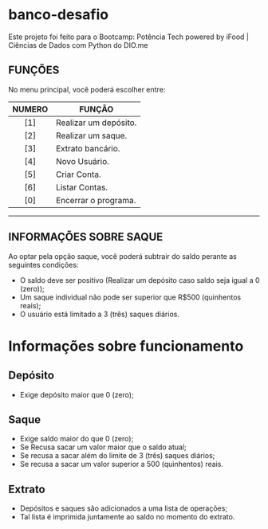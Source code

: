 # banco-desafio

Este projeto foi feito para o Bootcamp: Potência Tech powered by iFood | Ciências de Dados com Python do DIO.me

## FUNÇÕES

No menu principal, você poderá escolher entre:

| NUMERO | FUNÇÃO |
|:-------:|-----------|
| [1] | Realizar um depósito.|
| [2] | Realizar um saque.|
| [3] | Extrato bancário.|
| [4] | Novo Usuário.|
| [5] | Criar Conta.|
| [6] | Listar Contas.|
| [0] | Encerrar o programa.|


---

## INFORMAÇÕES SOBRE SAQUE

Ao optar pela opção saque, você poderá subtrair do saldo perante as seguintes condições:
* O saldo deve ser positivo (Realizar um depósito caso saldo seja igual a 0 (zero));
* Um saque individual não pode ser superior que R$500 (quinhentos reais);
* O usuário está limitado a 3 (três) saques diários.


# Informações sobre funcionamento
## Depósito

* Exige depósito maior que 0 (zero);

## Saque

* Exige saldo maior do que 0 (zero);
* Se Recusa sacar um valor maior que o saldo atual;
* Se recusa a sacar além do limite de 3 (três) saques diários;
* Se recusa a sacar um valor superior a 500 (quinhentos) reais.

## Extrato

* Depósitos e saques são adicionados a uma lista de operações;
* Tal lista é imprimida juntamente ao saldo no momento do extrato.
